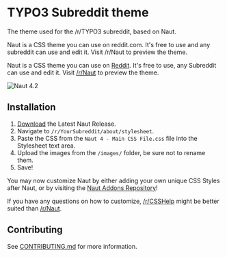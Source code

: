 # TYPO3 Subreddit theme

The theme used for the /r/TYPO3 subreddit, based on Naut.

Naut is a CSS theme you can use on reddit.com. It's free to use and any subreddit can use and edit it. Visit /r/Naut to preview the theme.

Naut is a CSS theme you can use on [Reddit](http://www.Reddit.com). It's free to use, any Subreddit can use and edit it. Visit [/r/Naut](http://www.Reddit.com/r/Naut) to preview the theme.

![Naut 4.2](http://i.imgur.com/6iYIMcF.png)

## Installation

1. [Download](https://github.com/Axel--/Naut-for-reddit/releases/latest) the Latest Naut Release.
2. Navigate to `/r/YourSubreddit/about/stylesheet`.
3. Paste the CSS from the `Naut 4 - Main CSS File.css` file into the Stylesheet text area.
4. Upload the images from the `/images/` folder, be sure not to rename them.
5. Save!

You may now customize Naut by either adding your own unique CSS Styles after Naut, or by visiting the [Naut Addons Repository](https://github.com/Axel--/Naut-for-reddit/tree/master/Addons)!

If you have any questions on how to customize, [/r/CSSHelp](https://www.reddit.com/r/csshelp) might be better suited than [/r/Naut](https://www.reddit.com/r/Naut).

## Contributing

See [CONTRIBUTING.md](https://github.com/Axel--/Naut-for-reddit/blob/master/CONTRIBUTING.md) for more information.